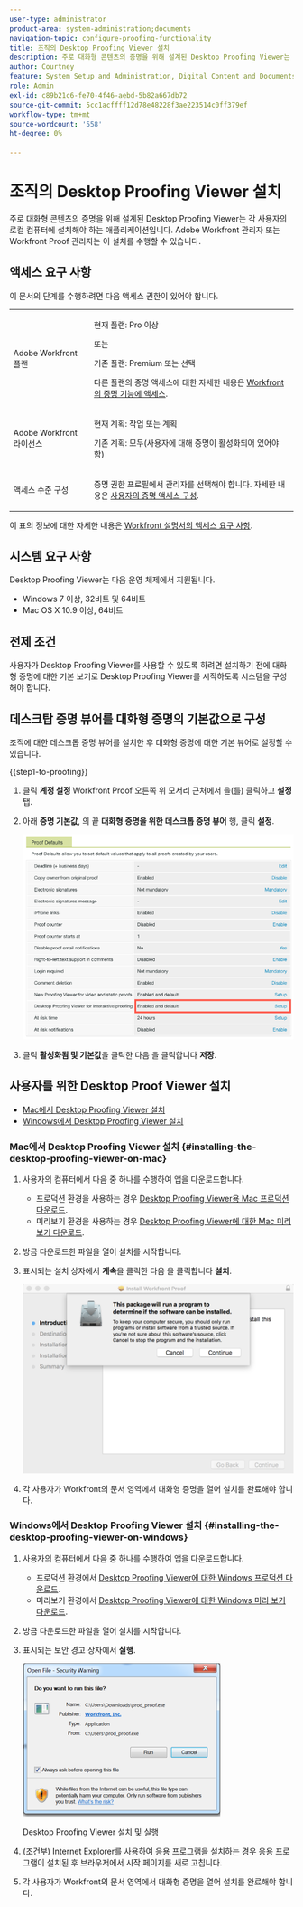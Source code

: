 ```yaml
---
user-type: administrator
product-area: system-administration;documents
navigation-topic: configure-proofing-functionality
title: 조직의 Desktop Proofing Viewer 설치
description: 주로 대화형 콘텐츠의 증명을 위해 설계된 Desktop Proofing Viewer는 각 사용자의 로컬 컴퓨터에 설치해야 하는 애플리케이션입니다. Adobe Workfront 관리자 또는 Workfront Proof 관리자는 이 설치를 수행할 수 있습니다.
author: Courtney
feature: System Setup and Administration, Digital Content and Documents
role: Admin
exl-id: c89b21c6-fe70-4f46-aebd-5b82a667db72
source-git-commit: 5cc1acffff12d78e48228f3ae223514c0ff379ef
workflow-type: tm+mt
source-wordcount: '558'
ht-degree: 0%

---
```


# 조직의 Desktop Proofing Viewer 설치

<!--Audited: 05/2024-->

주로 대화형 콘텐츠의 증명을 위해 설계된 Desktop Proofing Viewer는 각 사용자의 로컬 컴퓨터에 설치해야 하는 애플리케이션입니다. Adobe Workfront 관리자 또는 Workfront Proof 관리자는 이 설치를 수행할 수 있습니다.

## 액세스 요구 사항

이 문서의 단계를 수행하려면 다음 액세스 권한이 있어야 합니다.

<table style="table-layout:auto">
 <col> 
 <col> 
 <tbody> 
  <tr> 
   <td role="rowheader">Adobe Workfront 플랜</td> 
   <td> <p>현재 플랜: Pro 이상</p> <p>또는</p> <p>기존 플랜: Premium 또는 선택</p> <p>다른 플랜의 증명 액세스에 대한 자세한 내용은 <a href="../../../administration-and-setup/manage-workfront/configure-proofing/access-to-proofing-functionality.md" class="MCXref xref">Workfront의 증명 기능에 액세스</a>.</p> </td> 
  </tr> 
  <tr> 
   <td role="rowheader">Adobe Workfront 라이선스</td> 
   <td> <p>현재 계획: 작업 또는 계획</p> <p>기존 계획: 모두(사용자에 대해 증명이 활성화되어 있어야 함)</p> </td> 
  </tr> 
  <tr> 
   <td role="rowheader">액세스 수준 구성</td> 
   <td> <p>증명 권한 프로필에서 관리자를 선택해야 합니다. 자세한 내용은 <a href="../../../administration-and-setup/manage-workfront/configure-proofing/configure-a-users-proofing-access.md" class="MCXref xref">사용자의 증명 액세스 구성</a>.</p> </td> 
  </tr> 
 </tbody> 
</table>

이 표의 정보에 대한 자세한 내용은 [Workfront 설명서의 액세스 요구 사항](/help/quicksilver/administration-and-setup/add-users/access-levels-and-object-permissions/access-level-requirements-in-documentation.md).

## 시스템 요구 사항

Desktop Proofing Viewer는 다음 운영 체제에서 지원됩니다.

* Windows 7 이상, 32비트 및 64비트
* Mac OS X 10.9 이상, 64비트

## 전제 조건

사용자가 Desktop Proofing Viewer를 사용할 수 있도록 하려면 설치하기 전에 대화형 증명에 대한 기본 보기로 Desktop Proofing Viewer를 시작하도록 시스템을 구성해야 합니다.

## 데스크탑 증명 뷰어를 대화형 증명의 기본값으로 구성

조직에 대한 데스크톱 증명 뷰어를 설치한 후 대화형 증명에 대한 기본 뷰어로 설정할 수 있습니다.

{{step1-to-proofing}}

1. 클릭 **계정 설정** Workfront Proof 오른쪽 위 모서리 근처에서 을(를) 클릭하고 **설정** 탭.

1. 아래 **증명 기본값**, 의 끝 **대화형 증명을 위한 데스크톱 증명 뷰어** 행, 클릭 **설정**.

   ![증명 기본값](assets/proof-defaults.png)

1. 클릭 **활성화됨 및 기본값**&#x200B;을 클릭한 다음 을 클릭합니다 **저장**.

## 사용자를 위한 Desktop Proof Viewer 설치

* [Mac에서 Desktop Proofing Viewer 설치](#installing-the-desktop-proofing-viewer-on-mac)
* [Windows에서 Desktop Proofing Viewer 설치](#installing-the-desktop-proofing-viewer-on-windows)

### Mac에서 Desktop Proofing Viewer 설치 {#installing-the-desktop-proofing-viewer-on-mac}

1. 사용자의 컴퓨터에서 다음 중 하나를 수행하여 앱을 다운로드합니다.

   * 프로덕션 환경을 사용하는 경우 [Desktop Proofing Viewer용 Mac 프로덕션 다운로드](https://assets.proofhq.com/nativeviewer/desktop_viewer/Workfront+Proof-2.1.19.pkg).
   * 미리보기 환경을 사용하는 경우 [Desktop Proofing Viewer에 대한 Mac 미리 보기 다운로드](https://assets.preview.proofhq.com/nativeviewer/desktop_viewer/Workfront+Proof+Preview-2.1.19.pkg).

1. 방금 다운로드한 파일을 열어 설치를 시작합니다.
1. 표시되는 설치 상자에서 **계속**&#x200B;을 클릭한 다음 을 클릭합니다 **설치**.

   ![설치 상자](assets/install-wf-proof-box.png)

1. 각 사용자가 Workfront의 문서 영역에서 대화형 증명을 열어 설치를 완료해야 합니다.

### Windows에서 Desktop Proofing Viewer 설치 {#installing-the-desktop-proofing-viewer-on-windows}

1. 사용자의 컴퓨터에서 다음 중 하나를 수행하여 앱을 다운로드합니다.

   * 프로덕션 환경에서 [Desktop Proofing Viewer에 대한 Windows 프로덕션 다운로드](https://assets.proofhq.com/nativeviewer/desktop_viewer/Workfront+Proof+Setup+2.1.19.exe).
   * 미리보기 환경에서 [Desktop Proofing Viewer에 대한 Windows 미리 보기 다운로드](https://assets.preview.proofhq.com/nativeviewer/desktop_viewer/Workfront+Proof+Preview+Setup+2.1.19.exe).

1. 방금 다운로드한 파일을 열어 설치를 시작합니다.
1. 표시되는 보안 경고 상자에서 **실행**.

   ![Screen_Shot_2018-05-02_at_10.56.55_AM.png](assets/screen-shot-2018-05-02-at-10.56.55-am-350x271.png)

   Desktop Proofing Viewer 설치 및 실행

1. (조건부) Internet Explorer를 사용하여 응용 프로그램을 설치하는 경우 응용 프로그램이 설치된 후 브라우저에서 시작 페이지를 새로 고칩니다.
1. 각 사용자가 Workfront의 문서 영역에서 대화형 증명을 열어 설치를 완료해야 합니다.
